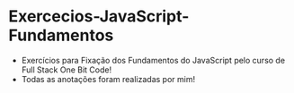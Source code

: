 # Exercecios-JavaScript-Fundamentos
- Exercícios para Fixação dos Fundamentos do JavaScript pelo curso de Full Stack One Bit Code! 
- Todas as anotações foram realizadas por mim!